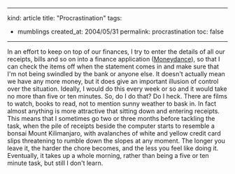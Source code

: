 -----
kind: article
title: "Procrastination"
tags:
- mumblings
created_at: 2004/05/31
permalink: procrastination
toc: false
-----

<p>In an effort to keep on top of our finances, I try to enter the details of all our receipts, bills and so on into a finance application (<a href="http://moneydance.com/">Moneydance</a>), so that I can check the items off when the statement comes in and make sure that I'm not being swindled by the bank or anyone else. It doesn't actually mean we have any more money, but it does give an important illusion of control over the situation. Ideally, I would do this every week or so and it would take no more than five or ten minutes. So, do I do that? Do I heck. There are films to watch, books to read, not to mention sunny weather to bask in. In fact almost anything is more attractive that sitting down and entering receipts. This means that I sometimes go two or three months before tackling the task, when the pile of receipts beside the computer starts to resemble a bonsai Mount Kilimanjaro, with avalanches of white and yellow credit card slips threatening to rumble down the slopes at any moment. The longer you leave it, the harder the chore becomes, and the less you feel like doing it. Eventually, it takes up a whole morning, rather than being a five or ten minute task, but still I don't learn.</p>


